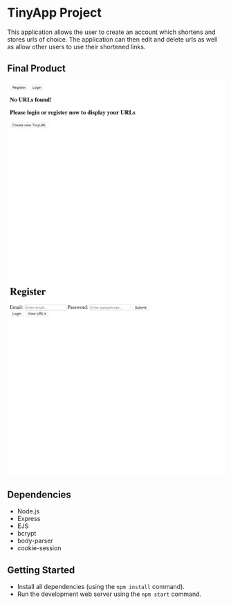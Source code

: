 # TinyApp Project

This application allows the user to create an account which shortens and stores urls of choice.
The application can then edit and delete urls as well as allow other users to use their shortened links.

## Final Product

!["Screenshot description"](https://github.com/Noonmoon/TinyApp/blob/master/docs/Screen%20Shot%202018-11-03%20at%2012.23.01%20AM.png?raw=true)
!["Screenshot description"](https://github.com/Noonmoon/TinyApp/blob/master/docs/Screen%20Shot%202018-11-03%20at%2012.23.10%20AM.png?raw=true)

## Dependencies

- Node.js
- Express
- EJS
- bcrypt
- body-parser
- cookie-session

## Getting Started

- Install all dependencies (using the `npm install` command).
- Run the development web server using the `npm start` command.
